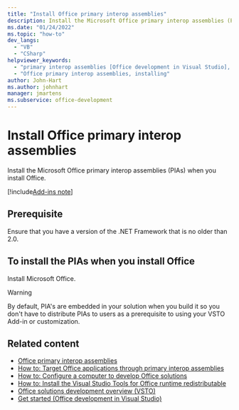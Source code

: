 ```yaml
---
title: "Install Office primary interop assemblies"
description: Install the Microsoft Office primary interop assemblies (PIAs) when you install Office, and review installation requirements.
ms.date: "01/24/2022"
ms.topic: "how-to"
dev_langs:
  - "VB"
  - "CSharp"
helpviewer_keywords:
  - "primary interop assemblies [Office development in Visual Studio], installing"
  - "Office primary interop assemblies, installing"
author: John-Hart
ms.author: johnhart
manager: jmartens
ms.subservice: office-development
---
```

# Install Office primary interop assemblies

  Install the Microsoft Office primary interop assemblies (PIAs) when you install Office.

[!include[Add-ins note](includes/addinsnote.md)]

## Prerequisite

Ensure that you have a version of the .NET Framework that is no older than 2.0.

## To install the PIAs when you install Office

Install Microsoft Office.

> [!WARNING]
> By default, PIA's are embedded in your solution when you build it so you don't have to distribute PIAs to users as a prerequisite to using your VSTO Add-in or customization.
  
## Related content

- [Office primary interop assemblies](../vsto/office-primary-interop-assemblies.md)
- [How to: Target Office applications through primary interop assemblies](../vsto/how-to-target-office-applications-through-primary-interop-assemblies.md)
- [How to: Configure a computer to develop Office solutions](../vsto/how-to-configure-a-computer-to-develop-office-solutions.md)
- [How to: Install the Visual Studio Tools for Office runtime redistributable](../vsto/how-to-install-the-visual-studio-tools-for-office-runtime-redistributable.md)
- [Office solutions development overview &#40;VSTO&#41;](../vsto/office-solutions-development-overview-vsto.md)
- [Get started &#40;Office development in Visual Studio&#41;](../vsto/getting-started-office-development-in-visual-studio.md)
